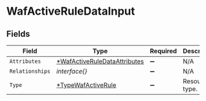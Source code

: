 # WafActiveRuleDataInput


## Fields

| Field                                                                              | Type                                                                               | Required                                                                           | Description                                                                        |
| ---------------------------------------------------------------------------------- | ---------------------------------------------------------------------------------- | ---------------------------------------------------------------------------------- | ---------------------------------------------------------------------------------- |
| `Attributes`                                                                       | [*WafActiveRuleDataAttributes](../../models/shared/wafactiveruledataattributes.md) | :heavy_minus_sign:                                                                 | N/A                                                                                |
| `Relationships`                                                                    | *interface{}*                                                                      | :heavy_minus_sign:                                                                 | N/A                                                                                |
| `Type`                                                                             | [*TypeWafActiveRule](../../models/shared/typewafactiverule.md)                     | :heavy_minus_sign:                                                                 | Resource type.                                                                     |